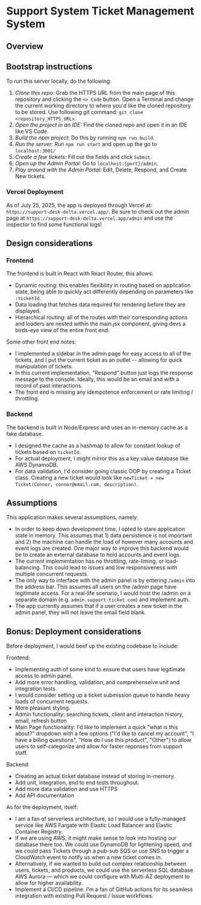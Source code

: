 # Support System Ticket Management System

## Overview

## Bootstrap instructions

To run this server locally, do the following:

1. _Clone this repo:_ Grab the HTTPS URL from the main page of this repository and clicking the `<> Code` button. Open a Terminal and change the current working directory to where you'd like the cloned repository to be stored. Use following git command: `git clone <repository_HTTPS_URL>`.
2. _Open the project in an IDE:_ Find the cloned repo and open it in an IDE like VS Code.
3. _Build the npm project:_ Do this by running `npm run build`.
4. _Run the server:_ Run `npm run start` and open up the go to `localhost:3001/`
5. _Create a few tickets:_ Fill out the fields and click `Submit`.
6. _Open up the Admin Portal:_ Go to `localhost:{port}/admin`.
7. _Play around with the Admin Portal:_ Edit, Delete, Respond, and Create New tickets.

### Vercel Deployment

As of July 25, 2025, the app is deployed through Vercel at: `https://support-desk-delta.vercel.app/`.
Be sure to check out the admin page at `https://support-desk-delta.vercel.app/admin` and use the inspector to find some functional logs!

## Design considerations

### Frontend

The frontend is built in React with React Router, this allows:

- Dynamic routing: this enables flexibility in routing based on application state, being able to quickly act differently depending on parameters like `:ticketId`.
- Data loading that fetches data required for rendering before they are displayed.
- Hierarchical routing: all of the routes with their corresponding actions and loaders are nested within the main.jsx component, giving devs a birds-eye view of the entire front end.

Some other front end notes:

- I implemented a sidebar in the admin page for easy access to all of the tickets, and I put the current ticket as an outlet -- allowing for quick manipulation of tickets.
- In this current implementation, "Respond" button just logs the response message to the console. Ideally, this would be an email and with a record of past interactions.
- The front end is missing any idempotence enforcement or rate limiting / throttling.

### Backend

The backend is built in Node/Express and uses an in-memory cache as a fake database.

- I designed the cache as a hashmap to allow for constant lookup of tickets based on `ticketId`.
- For actual deployment, I might mirror this as a key:value database like AWS DynamoDB.
- For data validation, I'd consider going classic OOP by creating a Ticket class. Creating a new ticket would look like `newTicket = new Ticket(Connor, connor@email.com, description)`.

## Assumptions

This application makes several assumptions, namely:

- In order to keep down development time, I opted to stare application state in memory. This assumes that 1) data persistence is not important and 2) the machine can handle the load of however many accounts and event logs are created. One major way to improve this backend would be to create an external database to hold accounts and event logs.
- The current implementation has no throttling, rate-liming, or load-balancing. This could lead to issues and low responsiveness with multiple concurrent requests.
- The only way to interface with the admin panel is by entering `/admin` into the address bar. This assumes all users on the /admin page have legitimate access. For a real-life scenario, I would host the /admin on a separate domain (e.g. `admin.support-ticket.com`) and implement auth.
- The app currently assumes that if a user creates a new ticket in the admin panel, they will not leave the email field blank.

## Bonus: Deployment considerations

Before deployment, I would beef up the existing codebase to include:

Frontend:

- Implementing auth of some kind to ensure that users have legitimate access to admin panel.
- Add more error handling, validation, and comprehenseive unit and integration tests.
- I would consider setting up a ticket submission queue to handle heavy loads of concurrent requests.
- More pleasant styling.
- Admin functionality: searching tickets, client and interaction history, email, refresh button
- Main Page functionality: I'd like to implement a quick "what is this about?" dropdown with a few options ("I'd like to cancel my account", "I have a billing questions", "How do I use this product", "Other") to allow users to self-categorize and allow for faster reponses from support staff.

Backend:

- Creating an actual ticket database instead of storing in-memory.
- Add unit, integration, end to end tests throughout.
- Add more data validation and use HTTPS
- Add API documentation

As for the deployment, itself:

- I am a fan of serverless architecture, so I would use a fully-managed service like AWS Fargate with Elastic Load Balancer and Elastic Container Registry.
- If we are using AWS, it might make sense to look into hosting our database there too. We could use DynamoDB for lightening speed, and we could pass Tickets through a pub-sub SQS or use SNS to trigger a CloudWatch event to notify us when a new ticket comes in.
- Alternatively, if we wanted to build out complex relationship between users, tickets, and products, we could use the serverless SQL database AWS Aurora — which we could configure with Multi-AZ deployment to allow for higher availability.
- Implement a CI/CD pipeline. I'm a fan of GitHub actions for its seamless integration with existing Pull Request / Issue workflows.
